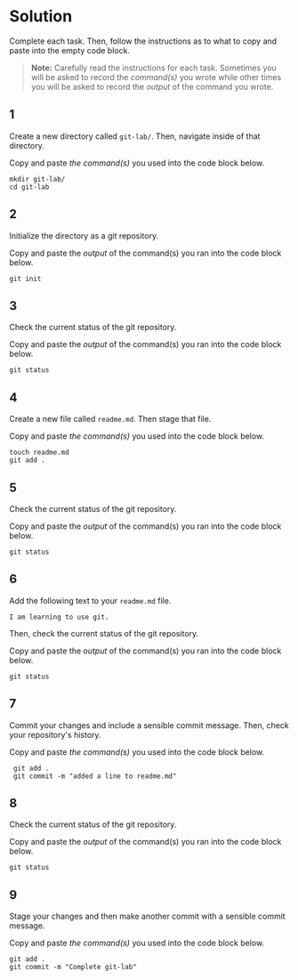 # Solution

Complete each task. Then, follow the instructions as to what to copy and paste into the empty code block.

> **Note:** Carefully read the instructions for each task. Sometimes you will be asked to record the _command(s)_ you wrote while other times you will be asked to record the _output_ of the command you wrote.

## 1

Create a new directory called `git-lab/`. Then, navigate inside of that directory.

Copy and paste _the command(s)_ you used into the code block below.

```
mkdir git-lab/
cd git-lab
```

## 2

Initialize the directory as a git repository.

Copy and paste the _output_ of the command(s) you ran into the code block below.

```
git init
```

## 3

Check the current status of the git repository.

Copy and paste the _output_ of the command(s) you ran into the code block below.

```
git status
```

## 4

Create a new file called `readme.md`. Then stage that file.

Copy and paste _the command(s)_ you used into the code block below.

```
touch readme.md
git add .
```

## 5

Check the current status of the git repository.

Copy and paste the _output_ of the command(s) you ran into the code block below.

```
git status
```

## 6

Add the following text to your `readme.md` file.

```
I am learning to use git.
```

Then, check the current status of the git repository.

Copy and paste the _output_ of the command(s) you ran into the code block below.

```
git status
```

## 7

Commit your changes and include a sensible commit message. Then, check your repository's history.

Copy and paste _the command(s)_ you used into the code block below.

```
 git add .
 git commit -m "added a line to readme.md"
```

## 8

Check the current status of the git repository.

Copy and paste the _output_ of the command(s) you ran into the code block below.

```
git status
```

## 9

Stage your changes and then make another commit with a sensible commit message.

Copy and paste _the command(s)_ you used into the code block below.

```
git add .
git commit -m "Complete git-lab"
```

